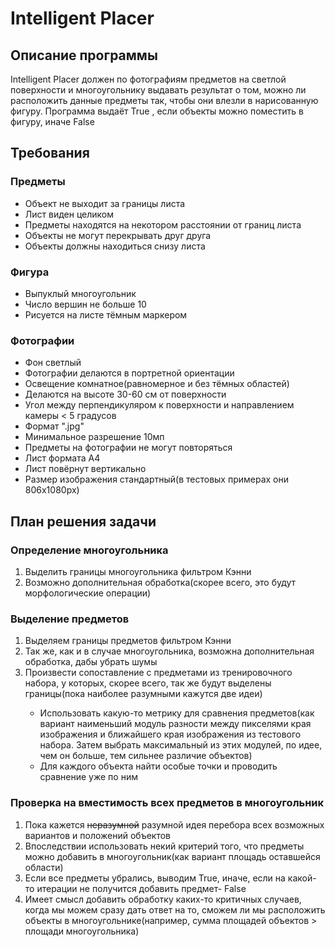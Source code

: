 <h1>Intelligent Placer</h1>
<h2>Описание программы</h2>
  <p>Intelligent Placer должен по фотографиям предметов на светлой
поверхности и многоугольнику выдавать результат о том, можно ли расположить
данные предметы так, чтобы они влезли в нарисованную фигуру. Программа выдаёт True
, если объекты можно поместить в фигуру, иначе False</p>
<h2>Требования</h2>
<h3>Предметы</h3>
  <ul>
    <li>Объект не выходит за границы листа</li>
    <li>Лист виден целиком</li>
    <li>Предметы находятся на некотором расстоянии от границ листа</li>
    <li>Объекты не могут перекрывать друг друга</li>
    <li>Объекты должны находиться снизу листа</li>
    
  </ul>
<h3>Фигура</h3>
  <ul>
    <li>Выпуклый многоугольник</li>
    <li>Число вершин не больше 10</li>
    <li>Рисуется на листе тёмным маркером</li>
  </ul>
<h3>Фотографии</h3>
  <ul>
    <li>Фон светлый</li>
    <li>Фотографии делаются в портретной ориентации</li>
    <li>Освещение комнатное(равномерное и без тёмных областей)</li>
    <li>Делаются на высоте 30-60 см от поверхности</li>
    <li>Угол между перпендикуляром к поверхности и направлением камеры < 5 градусов</li>
    <li>Формат ".jpg"</li>
    <li>Минимальное разрешение 10мп</li>
    <li>Предметы на фотографии не могут повторяться</li>
    <li>Лист формата А4</li>
    <li>Лист повёрнут вертикально</li>
    <li>Размер изображения стандартный(в тестовых примерах они 806x1080px)</li>
  </ul>
<h2>План решения задачи</h2>
<h3>Определение многоугольника</h3>
    <ol>
        <li>Выделить границы многоугольника фильтром Кэнни</li>
        <li>Возможно дополнительная обработка(скорее всего, это будут морфологические операции)</li>
    </ol>
<h3>Выделение предметов</h3>
    <ol>
        <li>Выделяем границы предметов фильтром Кэнни</li>
        <li>Так же, как и в случае многоугольника, возможна дополнительная обработка, дабы убрать шумы</li>
        <li>Произвести сопоставление с предметами из тренировочного набора, у которых, скорее всего, так же будут выделены границы(пока наиболее разумными кажутся две идеи)</li>
            <ul>
                <li>Использовать какую-то метрику для сравнения предметов(как вариант наименьший модуль разности между пикселями края изображения и ближайшего края изображения из тестового набора. Затем выбрать максимальный из этих модулей, по идее, чем он больше, тем сильнее различие объектов)</li>
                <li>Для каждого объекта найти особые точки и проводить сравнение уже по ним</li>
            </ul>
    </ol>
<h3>Проверка на вместимость всех предметов в многоугольник</h3>
    <ol>
        <li>Пока кажется <s>неразумной</s> разумной идея перебора всех возможных вариантов и положений объектов</li>
        <li>Впоследствии использовать некий критерий того, что предметы можно добавить в многоугольник(как вариант площадь оставшейся области)</li>
        <li>Если все предметы убрались, выводим True, иначе, если на какой-то итерации не получится добавить предмет- False</li>
        <li>Имеет смысл добавить обработку каких-то критичных случаев, когда мы можем сразу дать ответ на то, сможем ли мы расположить объекты в многоугольнике(например, сумма площадей объектов > площади многоугольника)</li>
    </ol>

  
